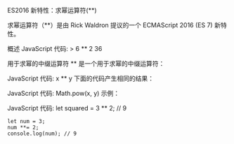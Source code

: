 ES2016 新特性：求幂运算符(**)

求幂运算符（**）是由 Rick Waldron 提议的一个 ECMAScript 2016 (ES 7) 新特性。

概述
JavaScript 代码:
	> 6 ** 2
	36

用于求幂的中缀运算符
** 是一个用于求幂的中缀运算符：

JavaScript 代码:
	x ** y
下面的代码产生相同的结果：

JavaScript 代码:
	Math.pow(x, y)
示例：

JavaScript 代码:
	let squared = 3 ** 2; // 9
 
	let num = 3;
	num **= 2;
	console.log(num); // 9








